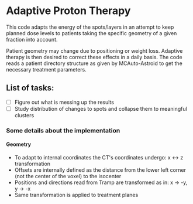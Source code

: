 # Adaptive Proton Therapy

This code adapts the energy of the spots/layers in an attempt to keep planned dose levels to patients taking the specific geometry of a given fraction into account.

Patient geometry may change due to positioning or weight loss. Adaptive therapy is then desired to correct these effects in a daily basis. The code reads a patient directory structure as given by MCAuto-Astroid to get the necessary treatment parameters.

## List of tasks:
- [ ] Figure out what is messing up the results
- [ ] Study distribution of changes to spots and collapse them to meaningful clusters

### Some details about the implementation

#### Geometry
- To adapt to internal coordinates the CT's coordinates undergo: x <-> z transformation
- Offsets are internally defined as the distance from the lower left corner (not the center of the voxel) to the isocenter
- Positions and directions read from Tramp are transformed as in: x → -y, y → -x
- Same transformation is applied to treatment planes